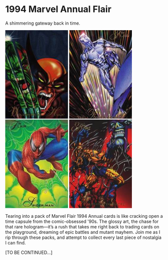 # 1994 Marvel Annual Flair

A shimmering gateway back in time.

![1994 Marvel Annual Flair - #34 - Wolverine vs Hulk](images/flair-94-wolverine-vs-hulk.jpg) ![1994 Marvel Annual Flair - #21 - The Power Cosmic](images/flair-94-power-cosmic.jpg) ![1994 Marvel Annual Flair - #139 - Spider-Main](images/flair-94-spider-man.jpg) ![1994 Marvel Annual Flair - #118 - Wolverine Defeated](images/flair-94-wolverine-defeated.jpg)

Tearing into a pack of Marvel Flair 1994 Annual cards is like cracking open a time capsule from the comic-obsessed '90s. The glossy art, the chase for that rare hologram—it’s a rush that takes me right back to trading cards on the playground, dreaming of epic battles and mutant mayhem. Join me as I rip through these packs, and attempt to collect every last piece of nostalgia I can find. 

[TO BE CONTINUED...]